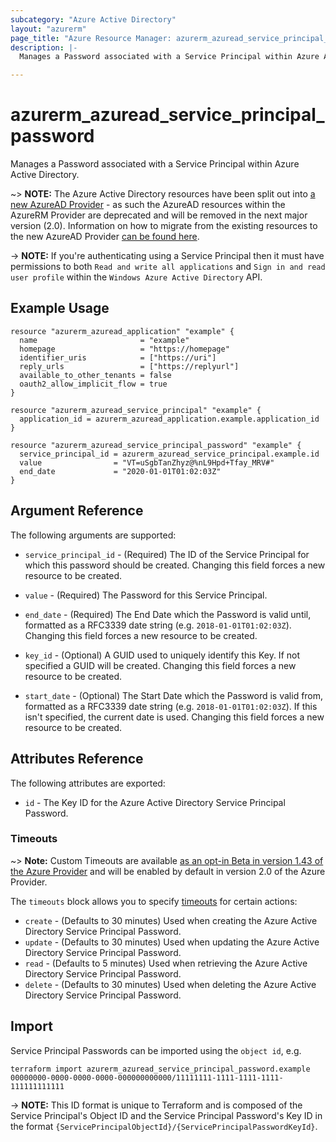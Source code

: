 ```yaml
---
subcategory: "Azure Active Directory"
layout: "azurerm"
page_title: "Azure Resource Manager: azurerm_azuread_service_principal_password"
description: |-
  Manages a Password associated with a Service Principal within Azure Active Directory.

---
```


# azurerm_azuread_service_principal_password

Manages a Password associated with a Service Principal within Azure Active Directory.

~> **NOTE:** The Azure Active Directory resources have been split out into [a new AzureAD Provider](http://terraform.io/docs/providers/azuread/index.html) - as such the AzureAD resources within the AzureRM Provider are deprecated and will be removed in the next major version (2.0). Information on how to migrate from the existing resources to the new AzureAD Provider [can be found here](../guides/migrating-to-azuread.html).

-> **NOTE:** If you're authenticating using a Service Principal then it must have permissions to both `Read and write all applications` and `Sign in and read user profile` within the `Windows Azure Active Directory` API.

## Example Usage

```hcl
resource "azurerm_azuread_application" "example" {
  name                       = "example"
  homepage                   = "https://homepage"
  identifier_uris            = ["https://uri"]
  reply_urls                 = ["https://replyurl"]
  available_to_other_tenants = false
  oauth2_allow_implicit_flow = true
}

resource "azurerm_azuread_service_principal" "example" {
  application_id = azurerm_azuread_application.example.application_id
}

resource "azurerm_azuread_service_principal_password" "example" {
  service_principal_id = azurerm_azuread_service_principal.example.id
  value                = "VT=uSgbTanZhyz@%nL9Hpd+Tfay_MRV#"
  end_date             = "2020-01-01T01:02:03Z"
}
```

## Argument Reference

The following arguments are supported:

* `service_principal_id` - (Required) The ID of the Service Principal for which this password should be created. Changing this field forces a new resource to be created.

* `value` - (Required) The Password for this Service Principal.

* `end_date` - (Required) The End Date which the Password is valid until, formatted as a RFC3339 date string (e.g. `2018-01-01T01:02:03Z`). Changing this field forces a new resource to be created.

* `key_id` - (Optional) A GUID used to uniquely identify this Key. If not specified a GUID will be created. Changing this field forces a new resource to be created.

* `start_date` - (Optional) The Start Date which the Password is valid from, formatted as a RFC3339 date string (e.g. `2018-01-01T01:02:03Z`). If this isn't specified, the current date is used.  Changing this field forces a new resource to be created.


## Attributes Reference

The following attributes are exported:

* `id` - The Key ID for the Azure Active Directory Service Principal Password.

### Timeouts

~> **Note:** Custom Timeouts are available [as an opt-in Beta in version 1.43 of the Azure Provider](/docs/providers/azurerm/guides/2.0-beta.html) and will be enabled by default in version 2.0 of the Azure Provider.

The `timeouts` block allows you to specify [timeouts](https://www.terraform.io/docs/configuration/resources.html#timeouts) for certain actions:

* `create` - (Defaults to 30 minutes) Used when creating the Azure Active Directory Service Principal Password.
* `update` - (Defaults to 30 minutes) Used when updating the Azure Active Directory Service Principal Password.
* `read` - (Defaults to 5 minutes) Used when retrieving the Azure Active Directory Service Principal Password.
* `delete` - (Defaults to 30 minutes) Used when deleting the Azure Active Directory Service Principal Password.

## Import

Service Principal Passwords can be imported using the `object id`, e.g.

```shell
terraform import azurerm_azuread_service_principal_password.example 00000000-0000-0000-0000-000000000000/11111111-1111-1111-1111-111111111111
```

-> **NOTE:** This ID format is unique to Terraform and is composed of the Service Principal's Object ID and the Service Principal Password's Key ID in the format `{ServicePrincipalObjectId}/{ServicePrincipalPasswordKeyId}`.
